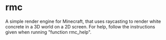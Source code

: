 # rmc
A simple render engine for Minecraft, that uses raycasting to render white concrete in a 3D world on a 2D screen.
For help, follow the instructions given when running "function rmc_help".
